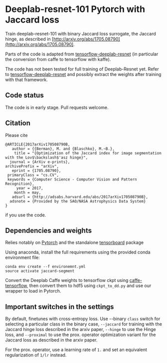 # Deeplab-resnet-101 Pytorch with Jaccard loss

Train deeplab-resnet-101 with binary Jaccard loss surrogate, the Jaccard hinge, as described in [http://arxiv.org/abs/1705.08790](http://arxiv.org/abs/1705.08790].

Parts of the code is adapted from [tensorflow-deeplab-resnet](https://github.com/DrSleep/) (in particular the conversion from caffe to tensorflow with kaffe).

The code has not been tested for full training of Deeplab-Resnet yet. Refer to [tensorflow-deeplab-resnet](https://github.com/DrSleep/tensorflow-deeplab-resnet) and possibly extract the weights after training with that framework.

## Code status
The code is in early stage. Pull requests welcome.

## Citation
Please cite
```
@ARTICLE{2017arXiv170508790B,
   author = {{Berman}, M. and {Blaschko}, M.~B.},
    title = "{Optimization of the Jaccard index for image segmentation with the Lov$\backslash$'asz hinge}",
  journal = {ArXiv e-prints},
archivePrefix = "arXiv",
   eprint = {1705.08790},
 primaryClass = "cs.CV",
 keywords = {Computer Science - Computer Vision and Pattern Recognition},
     year = 2017,
    month = may,
   adsurl = {http://adsabs.harvard.edu/abs/2017arXiv170508790B},
  adsnote = {Provided by the SAO/NASA Astrophysics Data System}
}
```
if you use the code.

## Dependencies and weights
Relies notably on [Pytorch](http://pytorch.org/) and the standalone [tensorboard](https://github.com/dmlc/tensorboard/tree/master/python) package

Using anaconda, install the full requirements using the provided conda environment file:
```
conda env create --f environemnt.yml
source activate jaccard-segment
```

Convert the Deeplab Caffe weights to tensorflow ckpt using [caffe-tensorflow](https://github.com/ethereon/caffe-tensorflow), then convert them to hdf5 using `ckpt_to_dd.py` and use our wrapper to load in Pytorch.

## Important switches in the settings
By default, finetunes with cross-entropy loss. Use --binary `class` switch for selecting a particular class in the binary case, `--jaccard` for training with the Jaccard hinge loss described in the arxiv paper, `--hinge` to use the Hinge loss, and `--proximal` to use the prox. operator optimization variant for the Jaccard loss as described in the arxiv paper.

For the prox. operator, use a learning rate of `1.` and set an equivalent regularization of `1/lr` instead.
